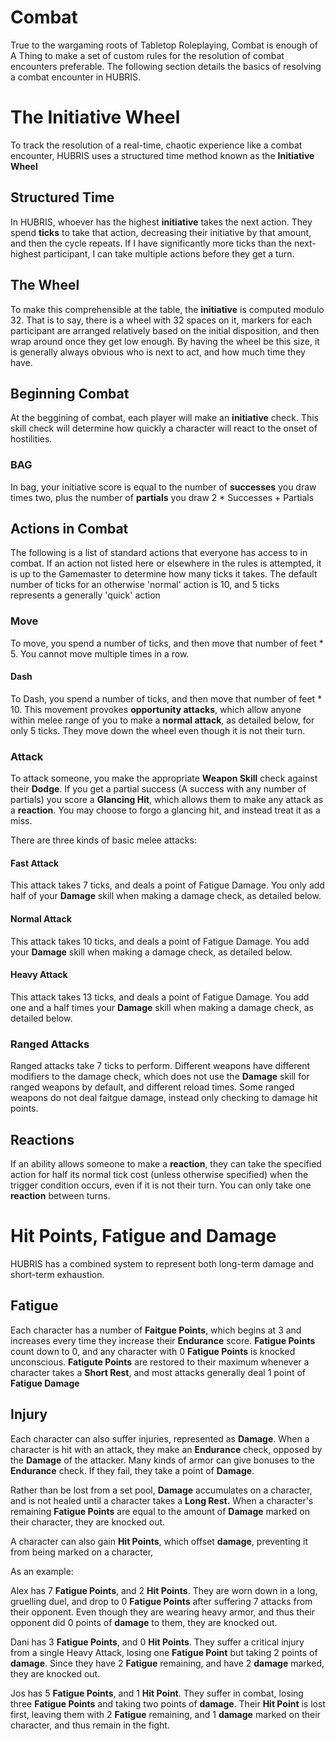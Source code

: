 # Combat
True to the wargaming roots of Tabletop Roleplaying, Combat is enough of A Thing to make a set of custom rules for the resolution of combat encounters preferable.  The following section details the basics of resolving a combat encounter in HUBRIS.

# The Initiative Wheel 

To track the resolution of a real-time, chaotic experience like a combat encounter, HUBRIS uses a structured time method known as the **Initiative Wheel**

## Structured Time
In HUBRIS, whoever has the highest **initiative** takes the next action.  They spend **ticks** to take that action, decreasing their initiative by that amount, and then the cycle repeats.  If I have significantly more ticks than the next-highest participant, I can take multiple actions before they get a turn.

## The Wheel

To make this comprehensible at the table, the **initiative** is computed modulo 32.  That is to say, there is a wheel with 32 spaces on it, markers for each participant are arranged relatively based on the initial disposition, and then wrap around once they get low enough.  By having the wheel be this size, it is generally always obvious who is next to act, and how much time they have.

## Beginning Combat
At the beggining of combat, each player will make an **initiative** check.  This skill check will determine how quickly a character will react to the onset of hostilities.

### BAG
In bag, your initiative score is equal to the number of **successes** you draw times two, plus the number of **partials** you draw
2 * Successes + Partials

## Actions in Combat

The following is a list of standard actions that everyone has access to in combat.  If an action not listed here or elsewhere in the rules is attempted, it is up to the Gamemaster to determine how many ticks it takes.  The default number of ticks for an otherwise 'normal' action is 10, and 5 ticks represents a generally 'quick' action

### Move
To move, you spend a number of ticks, and then move that number of feet * 5.  You cannot move multiple times in a row.
#### Dash
To Dash, you spend a number of ticks, and then move that number of feet * 10.  This movement provokes **opportunity attacks**, which allow anyone within melee range of you to make a **normal attack**, as detailed below, for only 5 ticks.  They move down the wheel even though it is not their turn.
### Attack

To attack someone, you make the appropriate **Weapon Skill** check against their **Dodge**.  If you get a partial success (A success with any number of partials) you score a **Glancing Hit**, which allows them to make any attack as a **reaction**.  You may choose to forgo a glancing hit, and instead treat it as a miss.

There are three kinds of basic melee attacks:
#### Fast Attack
This attack takes 7 ticks, and deals a point of Fatigue Damage.  You only add half of your **Damage** skill when making a damage check, as detailed below.
#### Normal Attack
This attack takes 10 ticks, and deals a point of Fatigue Damage.  You add your **Damage** skill when making a damage check, as detailed below.
#### Heavy Attack
This attack takes 13 ticks, and deals a point of Fatigue Damage.  You add one and a half times your **Damage** skill when making a damage check, as detailed below.
### Ranged Attacks
Ranged attacks take 7 ticks to perform.  Different weapons have different modifiers to the damage check, which does not use the **Damage** skill for ranged weapons by default, and different reload times.  Some ranged weapons do not deal faitgue damage, instead only checking to damage hit points.  

## Reactions
If an ability allows someone to make a **reaction**, they can take the specified action for half its normal tick cost (unless otherwise specified) when the trigger condition occurs, even if it is not their turn.  You can only take one **reaction** between turns.

# Hit Points, Fatigue and Damage
HUBRIS has a combined system to represent both long-term damage and short-term exhaustion.  

## Fatigue 
Each character has a number of **Faitgue Points**, which begins at 3 and increases every time they increase their **Endurance** score.  **Fatigue Points** count down to 0, and any character with 0 **Fatigue Points** is knocked unconscious.  **Fatigute Points** are restored to their maximum whenever a character takes a **Short Rest**, and most attacks generally deal 1 point of **Fatigue Damage**

## Injury
Each character can also suffer injuries, represented as **Damage**.  When a character is hit with an attack, they make an **Endurance** check, opposed by the **Damage** of the attacker.  Many kinds of armor can give bonuses to the **Endurance** check.  If they fail, they take a point of **Damage**.

Rather than be lost from a set pool, **Damage** accumulates on a character, and is not healed until a character takes a **Long Rest.** When a character's remaining **Fatigue Points** are equal to the amount of **Damage** marked on their character, they are knocked out.  

A character can also gain **Hit Points**, which offset **damage**, preventing it from being marked on a character,   

As an example:

Alex has 7 **Fatigue Points**, and 2 **Hit Points**.  They are worn down in a long, gruelling duel, and drop to 0 **Fatigue Points** after suffering 7 attacks from their opponent.  Even though they are wearing heavy armor, and thus their opponent did 0 points of **damage** to them, they are knocked out.

Dani has 3 **Fatigue Points**, and 0 **Hit Points**.  They suffer a critical injury from a single Heavy Attack, losing one **Fatigue Point** but taking 2 points of **damage**.  Since they have 2 **Fatigue** remaining, and have 2 **damage** marked, they are knocked out.

Jos has 5 **Fatigue Points**, and 1 **Hit Point**.  They suffer in combat, losing three **Fatigue Points** and taking two points of **damage**.  Their **Hit Point** is lost first, leaving them with 2 **Fatigue** remaining, and 1 **damage** marked on their character, and thus remain in the fight.















